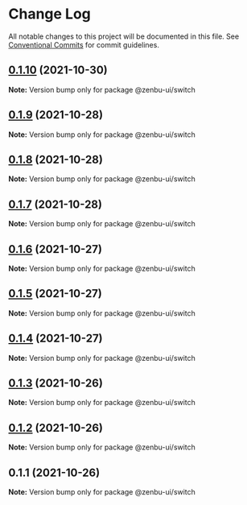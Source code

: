 # Change Log

All notable changes to this project will be documented in this file.
See [Conventional Commits](https://conventionalcommits.org) for commit guidelines.

## [0.1.10](https://github.com/KodepandaID/zenbu-ui/compare/@zenbu-ui/switch@0.1.9...@zenbu-ui/switch@0.1.10) (2021-10-30)

**Note:** Version bump only for package @zenbu-ui/switch





## [0.1.9](https://github.com/KodepandaID/zenbu-ui/compare/@zenbu-ui/switch@0.1.8...@zenbu-ui/switch@0.1.9) (2021-10-28)

**Note:** Version bump only for package @zenbu-ui/switch





## [0.1.8](https://github.com/KodepandaID/zenbu-ui/compare/@zenbu-ui/switch@0.1.7...@zenbu-ui/switch@0.1.8) (2021-10-28)

**Note:** Version bump only for package @zenbu-ui/switch





## [0.1.7](https://github.com/KodepandaID/zenbu-ui/compare/@zenbu-ui/switch@0.1.6...@zenbu-ui/switch@0.1.7) (2021-10-28)

**Note:** Version bump only for package @zenbu-ui/switch





## [0.1.6](https://github.com/KodepandaID/zenbu-ui/compare/@zenbu-ui/switch@0.1.5...@zenbu-ui/switch@0.1.6) (2021-10-27)

**Note:** Version bump only for package @zenbu-ui/switch





## [0.1.5](https://github.com/KodepandaID/zenbu-ui/compare/@zenbu-ui/switch@0.1.4...@zenbu-ui/switch@0.1.5) (2021-10-27)

**Note:** Version bump only for package @zenbu-ui/switch





## [0.1.4](https://github.com/KodepandaID/zenbu-ui/compare/@zenbu-ui/switch@0.1.3...@zenbu-ui/switch@0.1.4) (2021-10-27)

**Note:** Version bump only for package @zenbu-ui/switch





## [0.1.3](https://github.com/KodepandaID/zenbu-ui/compare/@zenbu-ui/switch@0.1.2...@zenbu-ui/switch@0.1.3) (2021-10-26)

**Note:** Version bump only for package @zenbu-ui/switch





## [0.1.2](https://github.com/KodepandaID/zenbu-ui/compare/@zenbu-ui/switch@0.1.1...@zenbu-ui/switch@0.1.2) (2021-10-26)

**Note:** Version bump only for package @zenbu-ui/switch





## 0.1.1 (2021-10-26)

**Note:** Version bump only for package @zenbu-ui/switch

